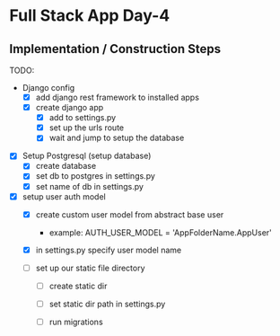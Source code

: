 
# Full Stack App Day-4

## Implementation / Construction Steps

TODO:

- Django config
    - [x] add django rest framework to installed apps
    - [X] create django app
        - [X] add to settings.py
        - [X] set up the urls route
        - [X] wait and jump to setup the database
- [X] Setup Postgresql (setup database) 
    - [X] create database
    - [X] set db to postgres in settings.py
    - [X] set name of db in settings.py
    
- [X] setup user auth model
    - [X] create custom user model from abstract base user
        - example: AUTH_USER_MODEL = 'AppFolderName.AppUser'
    - [X] in settings.py specify user model name

    - [ ] set up our static file directory
        - [ ] create static dir
        - [ ] set static dir path in settings.py
        - [ ] run migrations

    